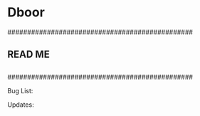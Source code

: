 Dboor
=====

###############################################
##                                           ##
##                READ ME                    ##
##                                           ##
###############################################


Bug List:



Updates:
